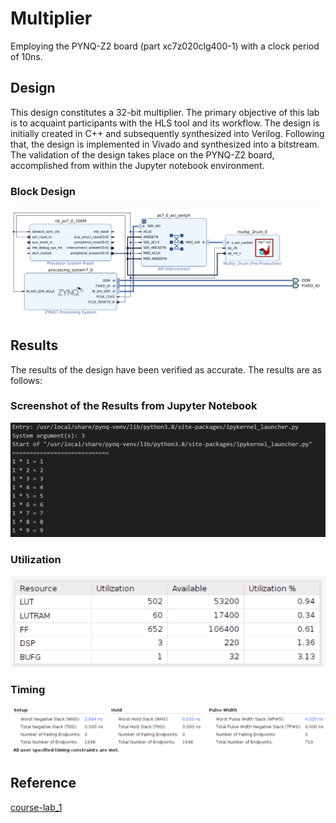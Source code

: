 # Multiplier

Employing the PYNQ-Z2 board (part xc7z020clg400-1) with a clock period of 10ns.

## Design

This design constitutes a 32-bit multiplier. The primary objective of this lab is to acquaint participants with the HLS tool and its workflow. The design is initially created in C++ and subsequently synthesized into Verilog. Following that, the design is implemented in Vivado and synthesized into a bitstream. The validation of the design takes place on the PYNQ-Z2 board, accomplished from within the Jupyter notebook environment.

### Block Design 
![Alt text](image.png)

## Results

The results of the design have been verified as accurate. The results are as follows:

### Screenshot of the Results from Jupyter Notebook
![Alt text](image-3.png)

### Utilization
![Alt text](image-1.png)

### Timing
![Alt text](image-2.png)

## Reference

[course-lab_1](https://github.com/bol-edu/course-lab_1.git)